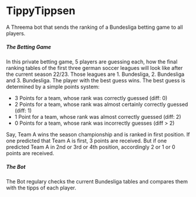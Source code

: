 # TippyTippsen
A Threema bot that sends the ranking of a Bundesliga betting game to all players.

##### The Betting Game
In this private betting game, 5 players are guessing each, how the final ranking tables of the first three german soccer leagues will look like after the current season 22/23. Those leagues are 1. Bundesliga, 2. Bundesliga and 3. Bundesliga. The player with the best guess wins. The best guess is determined by a simple points system:

- 3 Points for a team, whose rank was correctly guessed (diff: 0)
- 2 Points for a team, whose rank was almost certainly correctly guessed (diff: 1)
- 1 Point for a team, whose rank was almost correctly guessed (diff: 2)
- 0 Points for a team, whose rank was incorrectly guesses (diff > 2)

Say, Team A wins the season championship and is ranked in first position. If one predicted that Team A is first, 3 points are received. But if one predicted Team A in 2nd or 3rd or 4th position, accordingly 2 or 1 or 0 points are received.

##### The Bot
The Bot regulary checks the current Bundesliga tables and compares them with the tipps of each player.